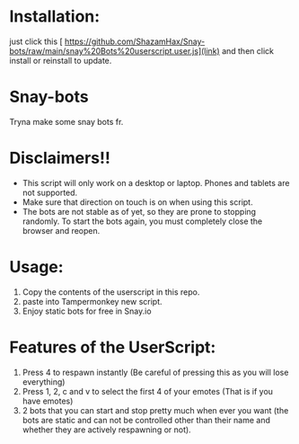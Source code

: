 # Installation: 
just click this [	https://github.com/ShazamHax/Snay-bots/raw/main/snay%20Bots%20userscript.user.js](link) and then click install or reinstall to update.

# Snay-bots
Tryna make some snay bots fr.

# **Disclaimers!!**
- This script will only work on a desktop or laptop. Phones and tablets are not supported.
- Make sure that direction on touch is on when using this script.
- The bots are not stable as of yet, so they are prone to stopping randomly. To start the bots again, you must completely close the browser and reopen.



# Usage:
1. Copy the contents of the userscript in this repo.
2. paste into Tampermonkey new script.
3. Enjoy static bots for free in Snay.io


# Features of the UserScript:
1. Press 4 to respawn instantly (Be careful of pressing this as you will lose everything)
2. Press 1, 2, c and v to select the first 4 of your emotes (That is if you have emotes)
3. 2 bots that you can start and stop pretty much when ever you want (the bots are static and can not be controlled other than their name and whether they are actively respawning or not).

